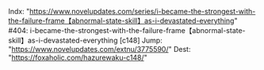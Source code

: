 Indx: "https://www.novelupdates.com/series/i-became-the-strongest-with-the-failure-frame【abnormal-state-skill】as-i-devastated-everything"
#404: i-became-the-strongest-with-the-failure-frame【abnormal-state-skill】as-i-devastated-everything [c148]
Jump: "https://www.novelupdates.com/extnu/3775590/"
Dest: "https://foxaholic.com/hazurewaku-c148/"